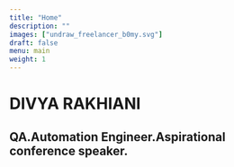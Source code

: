 ```yaml
---
title: "Home"
description: ""
images: ["undraw_freelancer_b0my.svg"]
draft: false
menu: main
weight: 1
---
```


# DIVYA RAKHIANI
## QA.Automation Engineer.Aspirational conference speaker.
